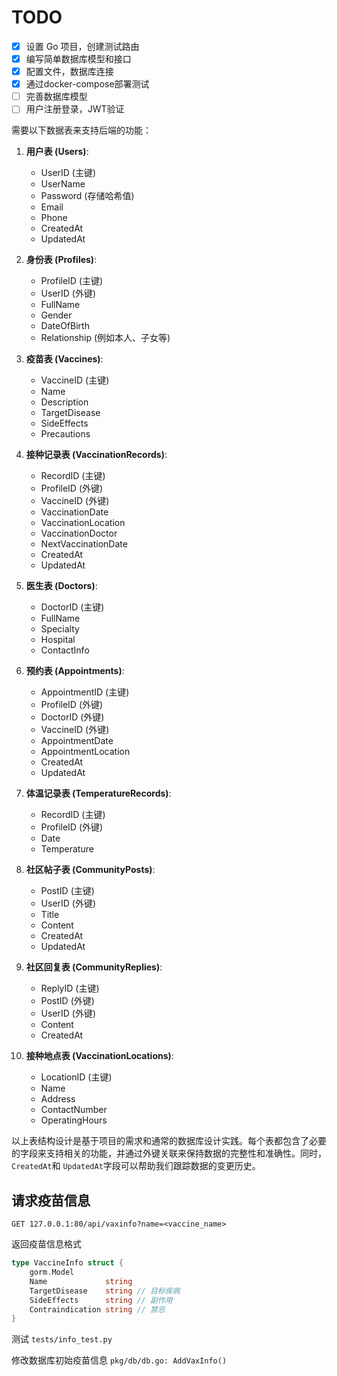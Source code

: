 # TODO

- [X] 设置 Go 项目，创建测试路由
- [X] 编写简单数据库模型和接口
- [X] 配置文件，数据库连接
- [X] 通过docker-compose部署测试
- [ ] 完善数据库模型
- [ ] 用户注册登录，JWT验证

需要以下数据表来支持后端的功能：

1. **用户表 (Users)**:

   - UserID (主键)
   - UserName
   - Password (存储哈希值)
   - Email
   - Phone
   - CreatedAt
   - UpdatedAt
2. **身份表 (Profiles)**:

   - ProfileID (主键)
   - UserID (外键)
   - FullName
   - Gender
   - DateOfBirth
   - Relationship (例如本人、子女等)
3. **疫苗表 (Vaccines)**:

   - VaccineID (主键)
   - Name
   - Description
   - TargetDisease
   - SideEffects
   - Precautions
4. **接种记录表 (VaccinationRecords)**:

   - RecordID (主键)
   - ProfileID (外键)
   - VaccineID (外键)
   - VaccinationDate
   - VaccinationLocation
   - VaccinationDoctor
   - NextVaccinationDate
   - CreatedAt
   - UpdatedAt
5. **医生表 (Doctors)**:

   - DoctorID (主键)
   - FullName
   - Specialty
   - Hospital
   - ContactInfo
6. **预约表 (Appointments)**:

   - AppointmentID (主键)
   - ProfileID (外键)
   - DoctorID (外键)
   - VaccineID (外键)
   - AppointmentDate
   - AppointmentLocation
   - CreatedAt
   - UpdatedAt
7. **体温记录表 (TemperatureRecords)**:

   - RecordID (主键)
   - ProfileID (外键)
   - Date
   - Temperature
8. **社区帖子表 (CommunityPosts)**:

   - PostID (主键)
   - UserID (外键)
   - Title
   - Content
   - CreatedAt
   - UpdatedAt
9. **社区回复表 (CommunityReplies)**:

   - ReplyID (主键)
   - PostID (外键)
   - UserID (外键)
   - Content
   - CreatedAt
10. **接种地点表 (VaccinationLocations)**:

    - LocationID (主键)
    - Name
    - Address
    - ContactNumber
    - OperatingHours

以上表结构设计是基于项目的需求和通常的数据库设计实践。每个表都包含了必要的字段来支持相关的功能，并通过外键关联来保持数据的完整性和准确性。同时，`CreatedAt`和 `UpdatedAt`字段可以帮助我们跟踪数据的变更历史。

## 请求疫苗信息

`GET 127.0.0.1:80/api/vaxinfo?name=<vaccine_name>`

返回疫苗信息格式

```go
type VaccineInfo struct {
	gorm.Model
	Name             string
	TargetDisease    string // 目标疾病
	SideEffects      string // 副作用
	Contraindication string // 禁忌
}
```

测试 `tests/info_test.py`

修改数据库初始疫苗信息 `pkg/db/db.go: AddVaxInfo()`

